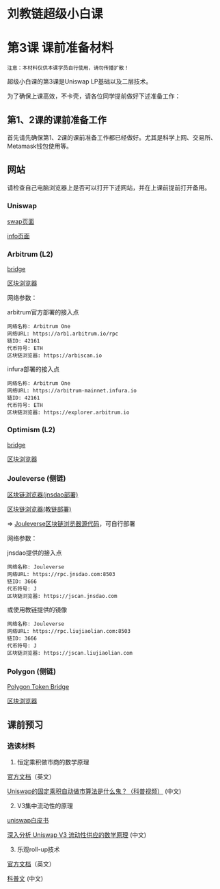 # 刘教链超级小白课
# 第3课 课前准备材料

~~~
注意：本材料仅供本课学员自行使用，请勿传播扩散！
~~~

超级小白课的第3课是Uniswap LP基础以及二层技术。

为了确保上课高效，不卡壳，请各位同学提前做好下述准备工作：

## 第1、2课的课前准备工作

首先请先确保第1、2课的课前准备工作都已经做好。尤其是科学上网、交易所、Metamask钱包使用等。

## 网站

请检查自己电脑浏览器上是否可以打开下述网站，并在上课前提前打开备用。

### Uniswap

[swap页面](https://app.uniswap.org/)

[info页面](https://info.uniswap.org/)

### Arbitrum (L2)

[bridge](https://bridge.arbitrum.io/)

[区块浏览器](https://arbiscan.io/)

网络参数：

arbitrum官方部署的接入点
```
网络名称: Arbitrum One
网络URL: https://arb1.arbitrum.io/rpc
链ID: 42161
代币符号: ETH
区块链浏览器: https://arbiscan.io
```

infura部署的接入点
```
网络名称: Arbitrum One
网络URL: https://arbitrum-mainnet.infura.io
链ID: 42161
代币符号: ETH
区块链浏览器: https://explorer.arbitrum.io
```

### Optimism (L2)

[bridge](https://gateway.optimism.io/)

[区块浏览器](https://optimistic.etherscan.io/)

### Jouleverse (侧链)

[区块链浏览器(jnsdao部署)](https://jscan.jnsdao.com)

[区块链浏览器(教链部署)](https://jscan.liujiaolian.com)

=> [Jouleverse区块链浏览器源代码](https://github.com/jouleverse/explorer)，可自行部署

网络参数：

jnsdao提供的接入点
```
网络名称: Jouleverse
网络URL: https://rpc.jnsdao.com:8503
链ID: 3666
代币符号: J
区块链浏览器: https://jscan.jnsdao.com
```

或使用教链提供的镜像
```
网络名称: Jouleverse
网络URL: https://rpc.liujiaolian.com:8503
链ID: 3666
代币符号: J
区块链浏览器: https://jscan.liujiaolian.com
```

### Polygon (侧链)

[Polygon Token Bridge](https://wallet.polygon.technology/bridge/)

[区块浏览器](https://polygonscan.com/)

## 课前预习

### 选读材料

1. 恒定乘积做市商的数学原理

[官方文档](https://docs.uniswap.org/protocol/V2/concepts/protocol-overview/how-uniswap-works)（英文）

[Uniswap的固定乘积自动做市算法是什么鬼？（科普视频）](https://www.bilibili.com/video/BV1EZ4y1L7YY/) (中文)

2. V3集中流动性的原理

[uniswap白皮书](https://uniswap.org/whitepaper-v3.pdf)

[深入分析 Uniswap V3 流动性供应的数学原理](https://blog.csdn.net/SierraW/article/details/121795571) (中文)

3. 乐观roll-up技术

[官方文档](https://ethereum.org/en/developers/docs/scaling/optimistic-rollups/)（英文）

[科普文](https://zhuanlan.zhihu.com/p/199239993) (中文)
